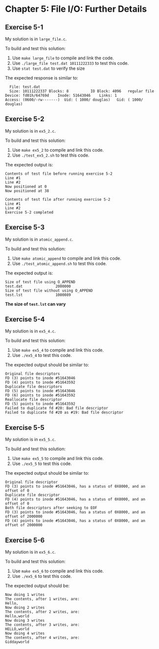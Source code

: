 # Chapter 5: File I/O: Further Details

## Exercise 5-1

My solution is in `large_file.c`.

To build and test this solution:
1. Use `make large_file` to compile and link the code.
1. Use `./large_file test.dat 10111222333` to test this code.
1. Use `stat test.dat` to verify the size

The expected response is similar to:
```
  File: test.dat
  Size: 10111222337	Blocks: 8          IO Block: 4096   regular file
Device: fd01h/64769d	Inode: 51643046    Links: 1
Access: (0600/-rw-------)  Uid: ( 1000/ douglas)   Gid: ( 1000/ douglas)
```

## Exercise 5-2

My solution is in `ex5_2.c`.

To build and test this solution:
1. Use `make ex5_2` to compile and link this code.
1. Use `./test_ex5_2.sh` to test this code.

The expected output is:
```
Contents of test file before running exercise 5-2
Line #1
Line #2
Now positioned at 0
Now positioned at 38

Contents of test file after running exercise 5-2
Line #1
Line #2
Exercise 5-2 completed
```

## Exercise 5-3

My solution is in `atomic_append.c`.

To build and test this solution:
1. Use `make atomic_append` to compile and link this code.
1. Use `./test_atomic_append.sh` to test this code.

The expected output is:
```
Size of test file using O_APPEND
test.dat               2000000
Size of test file without using O_APPEND
test.lst               1000089
```

__The size of `test.lst` can vary__

## Exercise 5-4

My solution is in `ex5_4.c`.

To build and test this solution:
1. Use `make ex5_4` to compile and link this code.
1. Use `./ex5_4` to test this code.

The expected output should be similar to:
```
Original file descriptors
FD (3) points to inode #51643046
FD (4) points to inode #51643592
Duplicate file descriptors
FD (5) points to inode #51643046
FD (6) points to inode #51643592
Reallocate file descriptor
FD (5) points to inode #51643592
Failed to duplicate fd #20: Bad file descriptor
Failed to duplicate fd #20 as #19: Bad file descriptor
```

## Exercise 5-5

My solution is in `ex5_5.c`.

To build and test this solution:
1. Use `make ex5_5` to compile and link this code.
1. Use `./ex5_5` to test this code.

The expected output should be similar to:
```
Original file descriptor
FD (3) points to inode #51643046, has a status of 0X8000, and an offset of 0
Duplicate file descriptor
FD (4) points to inode #51643046, has a status of 0X8000, and an offset of 0
Both file descriptors after seeking to EOF
FD (3) points to inode #51643046, has a status of 0X8000, and an offset of 2000000
FD (4) points to inode #51643046, has a status of 0X8000, and an offset of 2000000
```

## Exercise 5-6

My solution is in `ex5_6.c`.

To build and test this solution:
1. Use `make ex5_6` to compile and link this code.
1. Use `./ex5_6` to test this code.

The expected output should be:
```
Now doing 1 writes
The contents, after 1 writes, are:
Hello,
Now doing 2 writes
The contents, after 2 writes, are:
Hello,world 
Now doing 3 writes
The contents, after 3 writes, are:
HELLO,world 
Now doing 4 writes
The contents, after 4 writes, are:
Giddayworld 
```

